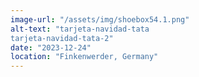 ```yaml
---
image-url: "/assets/img/shoebox54.1.png"
alt-text: "tarjeta-navidad-tata
tarjeta-navidad-tata-2"
date: "2023-12-24"
location: "Finkenwerder, Germany"
---
```


